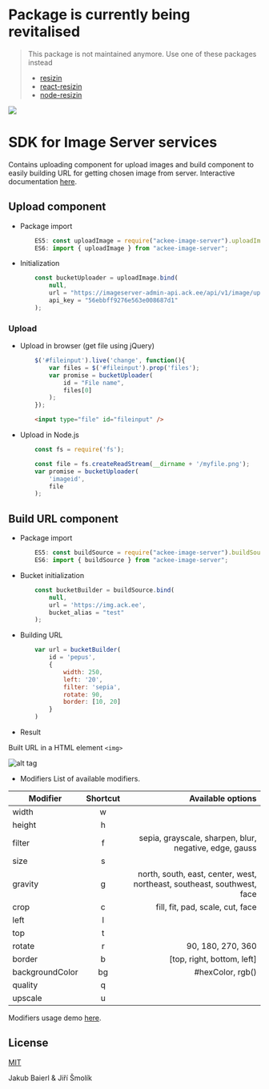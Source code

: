 # Package is currently being revitalised

> This package is not maintained anymore. Use one of these packages instead
> * [resizin](https://www.npmjs.com/package/resizin)
> * [react-resizin](https://www.npmjs.com/package/react-resizin)
> * [node-resizin](https://www.npmjs.com/package/node-resizin)

![](http://static1.1.sqspcdn.com/static/f/207938/4844797/1258911333857/12345under.jpg)

# SDK for Image Server services

Contains uploading component for upload images and build component to easily building URL for getting chosen image from server.
Interactive documentation <a href="https://imageserver.ack.ee/" target="_blank">here</a>.

## Upload component

* Package import
    ``` javascript
        ES5: const uploadImage = require("ackee-image-server").uploadImage; 
        ES6: import { uploadImage } from "ackee-image-server";
    ```
     
* Initialization
    ```javascript
        const bucketUploader = uploadImage.bind(
            null, 
            url = "https://imageserver-admin-api.ack.ee/api/v1/image/upload", 
            api_key = "56ebbff9276e563e008687d1"
        );
    ```
    
### Upload
* Upload in browser (get file using jQuery)
    ```javascript
        $('#fileinput').live('change', function(){ 
          	var files = $('#fileinput').prop('files');
            var promise = bucketUploader( 
                id = "File name", 
                files[0]
            );
        });
    ```
    
    ```HTML
        <input type="file" id="fileinput" />
    ```

* Upload in Node.js
    ```javascript
        const fs = require('fs');

        const file = fs.createReadStream(__dirname + '/myfile.png');
        var promise = bucketUploader(
            'imageid', 
            file
        );
    ```

## Build URL component

* Package import
    ```javascript
        ES5: const buildSource = require("ackee-image-server").buildSource;
        ES6: import { buildSource } from "ackee-image-server";
    ```

* Bucket initialization
    ```javascript
        const bucketBuilder = buildSource.bind(
            null, 
            url = 'https://img.ack.ee', 
            bucket_alias = "test"
        );
    ```

* Building URL
    ```javascript
        var url = bucketBuilder(
            id = 'pepus', 
            {
                width: 250, 
                left: '20', 
                filter: 'sepia', 
                rotate: 90, 
                border: [10, 20]
            }
        )
    ```

* Result

Built URL in a HTML element `<img>`

![alt tag](https://img.ack.ee/test/image/w_250-x_20-f_sepia-r_90-b_10_20/pepus)

* Modifiers
List of available modifiers.

| Modifier   |      Shortcut      |  Available options |
|----------|:-------------:|------:|
| width | w | |
| height | h | |
| filter | f | sepia, grayscale, sharpen, blur, negative, edge, gauss |
| size | s | |
| gravity | g | north, south, east, center, west, northeast, southeast, southwest, face |
| crop | c | fill, fit, pad, scale, cut, face |
| left | l | |
| top | t | |
| rotate | r | 90, 180, 270, 360 |
| border | b | [top, right, bottom, left] |
| backgroundColor | bg | #hexColor, rgb() |
| quality | q | |
| upscale | u | |

Modifiers usage demo <a href="https://imageserver.ack.ee/" target="_blank">here</a>.

## License

[MIT](http://opensource.org/licenses/MIT)

Jakub Baierl & Jiří Šmolík
